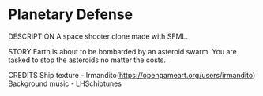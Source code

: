 # Planetary Defense

DESCRIPTION
A space shooter clone made with SFML. 

STORY
Earth is about to be bombarded by an asteroid swarm. You are tasked to stop the asteroids no matter the costs.

CREDITS
Ship texture - Irmandito(https://opengameart.org/users/irmandito)
Background music - LHSchiptunes

